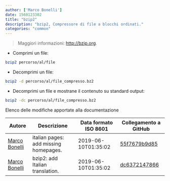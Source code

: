 ```yaml
---
author: ['Marco Bonelli']
date: 1560123302
title: "bzip2"
description: "bzip2, Compressore di file a blocchi ordinati."
categories: "common"
---
```

> Maggiori informazioni: <http://bzip.org>.

- Comprimi un file:

```bash
bzip2 percorso/al/file
```

- Decomprimi un file:

```bash
bzip2 -d percorso/al/file_compresso.bz2
```

- Decomprimi un file e mostrane il contenuto su standard output:

```bash
bzip2 -dc percorso/al/file_compresso.bz2
```
Elenco delle modifiche apportate alla documentazione


Autore | Descrizione | Data formato ISO 8601 | Collegamento a GitHub
------|-----|-----|-----
[Marco Bonelli](mailto:marco@mebeim.net) | italian pages: add missing homepages. | 2019-06-10T01:35:02 | [55f7679b9d85](https://github.com/tldr-pages/tldr/commit/55f7679b9d85480f6c81738bd32c7901a1db36fe)
[Marco Bonelli](mailto:mb5.marcob@gmail.com) | bzip2: add Italian translation. | 2019-06-10T01:35:02 | [dc6372147866](https://github.com/tldr-pages/tldr/commit/dc637214786632591c83276bbe622713c1aa652e)

